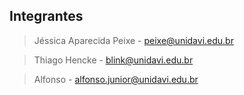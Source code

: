 
## Integrantes

> Jéssica Aparecida Peixe - peixe@unidavi.edu.br

> Thiago Hencke - blink@unidavi.edu.br

> Alfonso - alfonso.junior@unidavi.edu.br

